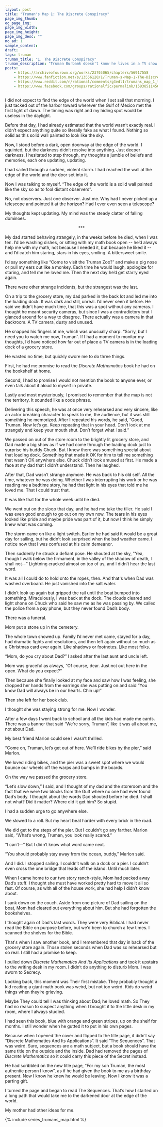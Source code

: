 ```yaml
---
layout: post
title: "Truman's Map 1: The Discrete Conspiracy"
page_img_thumb:
og_page_img:
page_img_width:
page_img_height:
page_img_desc: ""
no_ad: 1
sample_content:
draft:
tags: truman
truman_title: "1. The Discrete Conspiracy"
truman_description: "Truman Burbank doesn't know he lives in a TV show. Can his father's secret book set him free?"
posts:
    - https://archiveofourown.org/works/23705065/chapters/56917558
    - https://www.fanfiction.net/s/13556120/1/Truman-s-Map-1-The-Discrete-Conspiracy
    - https://www.reddit.com/r/rational/comments/g3edl1/trumans_map_1_the_discrete_conspiracy/
    - https://www.facebook.com/groups/rationalfic/permalink/1583851145098567/
---
```



I did not expect to find the edge of the world when I set sail that morning. I just tacked out of the harbor toward wherever the Gulf of Mexico met the first light of dawn. The timing was right and my hiding spot would be useless in the daylight.

Before that day, I had already estimated that the world wasn’t exactly real. I didn’t expect anything quite so literally fake as what I found. Nothing so solid as this solid wall painted to look like the sky.

Now, I stood before a dark, open doorway at the edge of the world. I squinted, but the darkness didn’t resolve into anything. Just deeper darkness. I hesitated to step through, my thoughts a jumble of beliefs and memories, each one updating, updating.

I had sailed through a sudden, violent storm. I had reached the wall at the edge of the world and the door set into it.

Now I was talking to myself. “The edge of the world is a solid wall painted like the sky so as to fool distant observers”.

No, not observers. Just one observer. Just me. Why had I never picked up a telescope and pointed it at the horizon? Had I ever even seen a telescope?

My thoughts kept updating. My mind was the steady clatter of falling dominoes.

<p align="center">***</p>

My dad started behaving strangely, in the weeks before he died, when I was ten. I’d be washing dishes, or sitting with my math book open -- he’d always help me with my math, not because I needed it, but because he liked it -- and I’d catch him staring, stars in his eyes, smiling. A bittersweet smile.

I’d say something like “Come to visit the Truman Zoo?” and make a pig nose or pull my ears out like a monkey. Each time he would laugh, apologize for staring, and tell me he loved me. Then the next day he’d get starry eyed again.

There were other strange incidents, but the strangest was the last.

On a trip to the grocery store, my dad parked in the back lot and led me into the loading dock. It was dark and still, unreal. I’d never seen it before. He said we didn’t have much time, that this was a spot without any cameras. I thought he meant security cameras, but since I was a contradictory brat I glanced around for a way to disagree. There actually was a camera in that backroom. A TV camera, dusty and unused.

He snapped his fingers at me, which was unusually sharp. “Sorry, but I need you to watch me now, Truman”. If I had a moment to monitor my thoughts, I’d have noticed how far out of place a TV camera is in the loading dock of a grocery store.

He wasted no time, but quickly swore me to do three things.

First, he had me promise to read the *Discrete Mathematics* book he had on the bookshelf at home.

Second, I had to promise I would not mention the book to anyone ever, or even talk about it aloud to myself in private.

Lastly and most mysteriously, I promised to remember that the map is not the territory. It sounded like a code phrase.

Delivering this speech, he was at once very rehearsed and very sincere, like an actor breaking character to speak to me, the audience, but it was still something he memorized. After I repeated his words, he said, “Good, Truman. Now let’s go. Keep repeating that in your head. Don’t look at me strangely and keep your mouth shut. Don’t forget what I said.”

We passed on out of the store room to the brightly lit grocery store, and Dad made a big show as if we had come through the loading dock just to surprise his buddy Chuck. But I knew there was something special about that loading dock. Something that made it OK for him to tell me something that wasn’t OK anywhere else. Chuck didn’t look amused at first. He made a face at my dad that I didn’t understand. Then he laughed.

After that, Dad wasn’t strange anymore. He was back to his old self. All the time, whatever he was doing. Whether I was interrupting his work or he was reading me a bedtime story, he had that light in his eyes that told me he loved me. That I could trust that.

It was like that for the whole week until he died.

We went out on the sloop that day, and he had me take the tiller. He said I was even good enough to go out on my own now. The tears in his eyes looked like pride and maybe pride was part of it, but now I think he simply knew what was coming.

The storm came on like a light switch. Earlier he had said it would be a great day for sailing, but he didn’t look surprised when the bad weather came. I notice now that I was confused at his calm demeanor.

Then suddenly he struck a defiant pose. He shouted at the sky, "Yea, though I walk below the firmament, in the valley of the shadow of death, I shall not--” Lightning cracked almost on top of us, and I didn’t hear the last word.

It was all I could do to hold onto the ropes, then. And that's when Dad was washed overboard. He just vanished into the salt water.

I didn’t look up again but gripped the rail until the boat bumped into something. Miraculously, I was back at the dock. The clouds cleared and light shone on Chuck who said he saw me as he was passing by. We called the police from a pay phone, but they never found Dad’s body.

There was a funeral.

Mom put a stone up in the cemetery.

The whole town showed up. Family I’d never met came, stayed for a day, had dramatic fights and resolutions, and then left again without so much as a Christmas card ever again. Like shadows or footnotes. Like most folks.

“Mom, do you cry about Dad?” I asked after the last aunt and uncle left.

Mom was graceful as always, “Of course, dear. Just not out here in the open. What do you expect?”

Then because she finally looked at my face and saw how I was feeling, she dropped her hands from the earrings she was putting on and said “You know Dad will always be in our hearts. Chin up!”

Then she left for her book club.

I thought she was staying strong for me. Now I wonder.

After a few days I went back to school and all the kids had made me cards. There was a banner that said “We’re sorry, Truman”, like it was all about me, not about Dad.

My best friend Marlon could see I wasn’t thrilled.

“Come on, Truman, let’s get out of here. We’ll ride bikes by the pier,” said Marlon.

We loved riding bikes, and the pier was a sweet spot where we would bounce our wheels off the warps and bumps in the boards.

On the way we passed the grocery store.

“Let’s slow down,” I said, and I thought of my dad and the storeroom and the fact that we were two blocks from the Gulf where no one had ever found Dad’s body. I thought about the words Dad shouted before he died. I shall not what? Did it matter? Where did it get him? So stupid.

I had a sudden urge to go anywhere else.

We slowed to a roll. But my heart beat harder with every brick in the road.

We did get to the steps of the pier. But I couldn't go any farther. Marlon said, “What’s wrong, Truman, you look really scared.”

“I can’t--” But I didn’t know what word came next.

“You should probably stay away from the ocean, buddy,” Marlon said.

And I did. I stopped sailing. I couldn’t walk on a dock or a pier. I couldn’t even cross the one bridge that leads off the island. Until much later.

When I came home to our two story ranch-style, Mom had packed away Dad’s stuff. I thought she must have worked pretty hard to move it all so fast. Of course, as with all of the house work, she had help I didn’t know about.

I sank down on the couch. Aside from one picture of Dad sailing on the boat, Mom had cleared out everything about him. But she had forgotten the bookshelves.

I thought again of Dad's last words. They were very Biblical. I had never read the Bible on purpose before, but we’d been to church a few times. I scanned the shelves for the Bible.

That's when I saw another book, and I remembered that day in back of the grocery store again. Those stolen seconds when Dad was so rehearsed but so real. I still had a promise to keep.

I pulled down *Discrete Mathematics And Its Applications* and took it upstairs to the writing desk in my room. I didn’t do anything to disturb Mom. I was sworn to Secrecy.

Looking back, this moment was Their first mistake. They probably thought a kid reading a giant math book was weird, but not too weird. Kids do weird things when they’re grieving.

Maybe They could tell I was thinking about Dad; he loved math. So They had no reason to suspect anything when I brought it to the little desk in my room, where I always studied.

I had seen this book, blue with orange and green stripes, up on the shelf for months. I still wonder when he gutted it to put in his own pages.

Because when I opened the cover and flipped to the title page, it didn’t say “Discrete Mathematics And Its Applications”. It said “The Sequences”. That was weird. Sure, sequences are a math subject, but a book should have the same title on the outside and the inside. Dad had removed the pages of *Discrete Mathematics* so it could carry this piece of the Secret instead.

He had scribbled on the new title page, “For my son Truman, the most authentic person I know”, as if he had given the book to me as a birthday present. Now I know he knew he would be leaving. Now I know it was a parting gift.

I turned the page and began to read The Sequences. That’s how I started on a long path that would take me to the darkened door at the edge of the world.

My mother had other ideas for me.


{% include series_trumans_map.html %}
